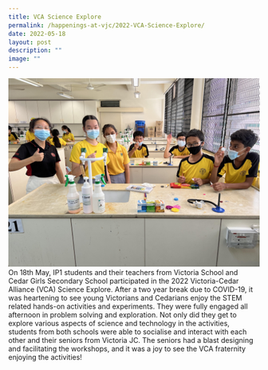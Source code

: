 ```yaml
---
title: VCA Science Explore
permalink: /happenings-at-vjc/2022-VCA-Science-Explore/
date: 2022-05-18
layout: post
description: ""
image: ""
---
```



![](/images/Happening%20at%20VJC/2022%2012%20VCA%20Sci%20Explore2.jpg)
On 18th May, IP1 students and their teachers from Victoria School and Cedar Girls Secondary School participated in the 2022 Victoria-Cedar Alliance (VCA) Science Explore. After a two year break due to COVID-19, it was heartening to see young Victorians and Cedarians enjoy the STEM related hands-on activities and experiments. They were fully engaged all afternoon in problem solving and exploration. Not only did they get to explore various aspects of science and technology in the activities, students from both schools were able to socialise and interact with each other and their seniors from Victoria JC. The seniors had a blast designing and facilitating the workshops, and it was a joy to see the VCA fraternity enjoying the activities!